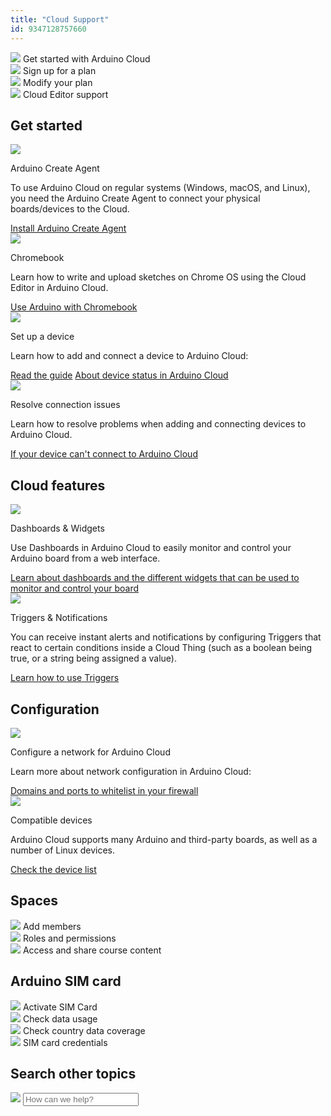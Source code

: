 ```yaml
---
title: "Cloud Support"
id: 9347128757660
---
```


<div class="actions-wrapper">
  <div class="actions-item">
    <img src="https://content.arduino.cc/assets/hc-cloud-iot.svg">
    <a id="keep" href="https://docs.arduino.cc/arduino-cloud/getting-started/iot-cloud-getting-started"></a>
    <span class="link-up-right">Get started with Arduino Cloud</span>
  </div>
  <div class="actions-item">
    <a id="keep" href="https://cloud.arduino.cc/plans"></a>
    <img src="https://content.arduino.cc/assets/hc-toolbox.svg">
    <span class="link-up-right">Sign up for a plan</span>
  </div>
  <div class="actions-item">
    <img src="https://content.arduino.cc/assets/hc-cloud.svg">
    <a id="keep" href="https://support.arduino.cc/hc/en-us/articles/4401881299090-Review-change-or-cancel-your-Arduino-Cloud-plan"></a>
    <span class="link-chevron-right">Modify your plan</span>
  </div>
  <div class="actions-item">
    <img src="https://content.arduino.cc/assets/hc-web-editor.svg">
    <a id="keep" href="https://support.arduino.cc/hc/en-us/articles/9393241841308"></a>
    <span class="link-chevron-right">Cloud Editor support</span>
  </div>
</div>
<h2 id="h_01HCZCP8GD0JNY6RKT1BC0GPCJ" class="center hub">Get started</h2>
<div class="info-wrapper">
  <div class="info-item">
    <img src="https://content.arduino.cc/assets/hc-create-agent.svg">
    <p class="info-title">Arduino Create Agent</p>
    <p>
      To use Arduino Cloud on regular systems (Windows, macOS, and Linux),
      you need the Arduino Create Agent to connect your physical boards/devices
      to the Cloud.
    </p>
    <a class="link-chevron-right" href="https://support.arduino.cc/hc/en-us/articles/360014869820-Install-the-Arduino-Create-Agent">Install Arduino Create Agent</a>
  </div>
  <div class="info-item">
    <img src="https://content.arduino.cc/assets/hc-laptop.svg">
    <p class="info-title">Chromebook</p>
    <p>
      Learn how to write and upload sketches on Chrome OS using the Cloud Editor
      in Arduino Cloud.
    </p>
    <a class="link-chevron-right" href="https://support.arduino.cc/hc/en-us/articles/360016495639-Use-Arduino-with-Chromebook">Use Arduino with Chromebook</a>
  </div>
  <!--
  <div class="info-item">
    <p class="info-title ">Modify your Arduino Cloud plan</p>
    <p>
      Learn how to review, change or cancel an Arduino Cloud plan, and learn
      more about billing and feature changes when switching to a different
      Cloud plan.
    </p>
    <a class="link-chevron-right" href="https://support.arduino.cc/hc/en-us/articles/4401881299090-Review-change-or-cancel-your-Arduino-Cloud-plan">Modify your Cloud plan</a>
    <a class="link-chevron-right" href="https://support.arduino.cc/hc/en-us/articles/4401874211730-Billing-and-feature-changes-when-switching-to-a-different-Cloud-plan">Billing and feature changes when modifying a Cloud plan</a>
  </div>
  -->
  <div class="info-item">
    <img src="https://content.arduino.cc/assets/hc-uno.svg">
    <p class="info-title">Set up a device</p>
    <p>Learn how to add and connect a device to Arduino Cloud:</p>
    <a class="link-chevron-right" href="https://support.arduino.cc/hc/en-us/articles/360016495559-Add-and-connect-a-device-to-IoT-Cloud">Read the guide</a>
    <a class="link-chevron-right" href="https://support.arduino.cc/hc/en-us/articles/4407169649682-About-device-status-in-IoT-Cloud">About device status in Arduino Cloud</a>
  </div>
  <div class="info-item">
    <img src="https://content.arduino.cc/assets/hc-warning.svg">
    <p class="info-title">Resolve connection issues</p>
    <p>
      Learn how to resolve problems when adding and connecting devices to Arduino
      Cloud.
    </p>
    <a class="link-chevron-right" href="https://support.arduino.cc/hc/en-us/articles/360019355679-If-your-device-is-not-connecting-to-IoT-Cloud">If your device can't connect to Arduino Cloud</a>
  </div>
</div>
<h2 id="h_01HCZCGDKQM2KKSQZMQ9QSFVBT" class="center hub">Cloud features</h2>
<div class="info-wrapper">
  <div class="info-item">
    <img src="https://content.arduino.cc/assets/hc-dashboard.svg">
    <p class="info-title">Dashboards &amp; Widgets</p>
    <p>
      Use Dashboards in Arduino Cloud to easily monitor and control
      your Arduino board from a web interface.
    </p>
    <a class="link-chevron-right" href="https://docs.arduino.cc/arduino-cloud/getting-started/dashboard-widgets">Learn about dashboards and the different widgets that can be used to monitor and control your board</a>
  </div>
  <div class="info-item">
    <img src="https://content.arduino.cc/assets/hc-triggers.svg">
    <p class="info-title">Triggers &amp; Notifications</p>
    <p>
      You can receive instant alerts and notifications by configuring Triggers
      that react to certain conditions inside a Cloud Thing (such as a boolean
      being true, or a string being assigned a value).
    </p>
    <a class="link-chevron-right" href="https://docs.arduino.cc/arduino-cloud/cloud-interface/triggers">Learn how to use Triggers</a>
  </div>
</div>
<h2 id="h_01HCZMQSVP53RTSDGTRWS3FGT1" class="center hub">Configuration</h2>
<div class="info-wrapper">
  <div class="info-item">
    <img src="https://content.arduino.cc/assets/hc-settings.svg">
    <p class="info-title">Configure a network for Arduino Cloud</p>
    <p>Learn more about network configuration in Arduino Cloud:</p>
    <a class="link-chevron-right" href="https://support.arduino.cc/hc/en-us/articles/360017279260-Configure-your-network-for-Arduino-IoT-Cloud">Domains and ports to whitelist in your firewall</a>
  </div>
  <div class="info-item">
    <img src="https://content.arduino.cc/assets/hc-devices.svg">
    <p class="info-title">Compatible devices</p>
    <p>
      Arduino Cloud supports many Arduino and third-party boards, as well as
      a number of Linux devices.
    </p>
    <a class="link-chevron-right" href="https://support.arduino.cc/hc/en-us/articles/360016077320-What-devices-can-be-used-with-Arduino-IoT-Cloud-">Check the device list</a>
  </div>
</div>
<h2 id="h_01HCHRJQPXE8HBG6Z4ZPVKWTZK" class="center hub">Spaces</h2>
<div class="actions-wrapper">
  <div class="actions-item">
    <a id="keep" href="https://support.arduino.cc/hc/en-us/articles/360011787820-Add-members-to-a-space"></a>
    <img src="https://content.arduino.cc/assets/hc-profile.svg">
    <span class="link-chevron-right">Add members</span>
  </div>
  <div class="actions-item">
    <img src="https://content.arduino.cc/assets/hc-list.svg">
    <a id="keep" href="https://support.arduino.cc/hc/en-us/articles/4405753330706-Roles-and-permissions-in-shared-spaces"></a>
    <span class="link-chevron-right">Roles and permissions</span>
  </div>
  <div class="actions-item">
    <img src="https://content.arduino.cc/assets/hc-cloud-iot.svg">
    <a id="keep" href="https://support.arduino.cc/hc/en-us/articles/360021587259-Access-and-share-course-content"></a>
    <span class="link-chevron-right">Access and share course content</span>
  </div>
</div>
<h2 id="h_01HCHRJQPXKWY3RWC5Z65DX8CJ" class="center hub">Arduino SIM card</h2>
<div class="actions-wrapper">
  <div class="actions-item">
    <a id="keep" href="https://support.arduino.cc/hc/en-us/articles/360021543440-How-to-activate-your-Arduino-SIM"></a>
    <img src="https://content.arduino.cc/assets/hc-sim.svg">
    <span class="link-chevron-right">Activate SIM Card</span>
  </div>
  <div class="actions-item">
    <img src="https://content.arduino.cc/assets/hc-chart.svg">
    <a id="keep" href="https://support.arduino.cc/hc/en-us/articles/360016724060-How-to-check-the-data-usage-on-the-Arduino-Sim-card"></a>
    <span class="link-chevron-right">Check data usage</span>
  </div>
  <div class="actions-item">
    <img src="https://content.arduino.cc/assets/hc-GSM.svg">
    <a id="keep" href="https://support.arduino.cc/hc/en-us/articles/360016444999-Is-there-coverage-of-the-Arduino-SIM-card-in-my-country-"></a>
    <span class="link-chevron-right">Check country data coverage</span>
  </div>
  <div class="actions-item">
    <img src="https://content.arduino.cc/assets/hc-list.svg">
    <a id="keep" href="https://support.arduino.cc/hc/en-us/articles/360013825159-What-are-the-credentials-for-the-Arduino-SIM-card"></a>
    <span class="link-chevron-right">SIM card credentials</span>
  </div>
</div>
<h2 id="h_01HCHRJQPXNPJR4C70CZ88DHJH" class="center hub">Search other topics</h2>
<div class="search">
  <form class="search search-full" role="search" data-search="data-search" data-instant="true" autocomplete="off" action="/hc/en-us/search" accept-charset="UTF-8" method="get">
    <img class="search-icon" src="https://content.arduino.cc/assets/hc-search.svg">
    <input name="utf8" type="hidden" value="✓" autocomplete="off"><input id="query" role="combobox" type="search" name="query" placeholder="How can we help?" autocomplete="off" aria-label="Search" aria-autocomplete="both" aria-expanded="false" aria-owns="2a88cedd-5eb4-4ed7-bdf9-834d77880f1c">
  </form>
</div>
